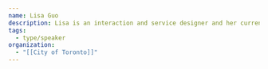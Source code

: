 ```yaml
---
name: Lisa Guo
description: Lisa is an interaction and service designer and her current assignment is at the City of Toronto doing service design. She is a stubborn optimist and who believes in kindness as the only way through today’s complex challenges. She's also a lover of the mundane; finding joy and humour in experiences for the 100th time and the 1st time.
tags:
  - type/speaker
organization:
  - "[[City of Toronto]]"
---
```



